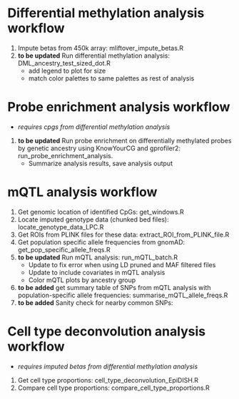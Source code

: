 # Differential methylation analysis workflow
1) Impute betas from 450k array: mliftover_impute_betas.R
1) **to be updated** Run differential methylation analysis: DML_ancestry_test_sized_dot.R
     - add legend to plot for size
     - match color palettes to same palettes as rest of analysis

# Probe enrichment analysis workflow
 - *requires cpgs from differential methylation analysis*
1) **to be updated** Run probe enrichment on differentially methylated probes by genetic ancestry using KnowYourCG and gprofiler2: run_probe_enrichment_analysis.
     - Summarize analysis results, save analysis output

# mQTL analysis workflow
1) Get genomic location of identified CpGs: get_windows.R
2) Locate imputed genotype data (chunked bed files): locate_genotype_data_LPC.R
3) Get ROIs from PLINK files for these data: extract_ROI_from_PLINK_file.R
4) Get population specific allele frequencies from gnomAD: get_pop_specific_allele_freqs.R
5) **to be updated** Run mQTL analysis: run_mQTL_batch.R
     - Update to fix error when using LD pruned and MAF filtered files
     - Update to include covariates in mQTL analysis
     - Color mQTL plots by ancestry group
6) **to be added** get summary table of SNPs from mQTL analysis with population-specific allele frequencies: summarise_mQTL_allele_freqs.R
7) **to be added** Sanity check for nearby common SNPs: 

# Cell type deconvolution analysis workflow
- *requires imputed betas from differential methylation analysis*
1) Get cell type proportions: cell_type_deconvolution_EpiDISH.R
2) Compare cell type proportions: compare_cell_type_proportions.R
